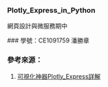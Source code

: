 ### Plotly_Express_in_Python
網頁設計與微服務期中

### 學號：CE1091759 潘勝章


### 參考來源：
1. [可視化神器Plotly_Express詳解](https://www.jianshu.com/p/41735ecd3f75)
